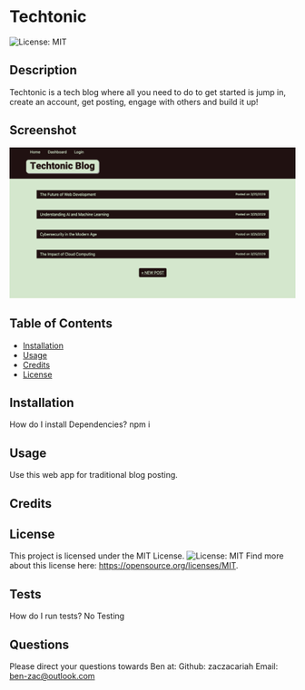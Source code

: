 # Techtonic
![License: MIT](https://img.shields.io/badge/License-MIT-yellow.svg)

## Description

Techtonic is a tech blog where all you need to do to get started is jump in, create an account, get posting, engage with others and build it up!

## Screenshot
![alt text](./screenshot.png)


## Table of Contents 

- [Installation](#installation)
- [Usage](#usage)
- [Credits](#credits)
- [License](#license)

## Installation


How do I install Dependencies?
npm i

## Usage

Use this web app for traditional blog posting.

## Credits




## License 

This project is licensed under the MIT License.
![License: MIT](https://img.shields.io/badge/License-MIT-yellow.svg)
Find more about this license here: https://opensource.org/licenses/MIT.

        

## Tests

How do I run tests?
No Testing

## Questions

Please direct your questions towards Ben at:
Github: zaczacariah
Email: ben-zac@outlook.com

    